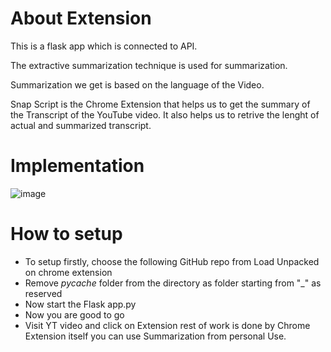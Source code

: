 # About Extension 
This is a flask app which is connected to API.

The extractive summarization technique is used for summarization.

Summarization we get is based on the language of the Video.

Snap Script is the Chrome Extension that helps us to get the summary of the 
Transcript of the YouTube video. 
It also helps us to retrive the lenght of actual and summarized transcript.

# Implementation

![image](https://github.com/user-attachments/assets/926daef2-cced-4c17-a44d-f45a691d6c18)

# How to setup 

- To setup firstly, choose the following GitHub repo from Load Unpacked on chrome extension
- Remove _pycache_ folder from the directory as folder starting from "_" as reserved
- Now start the Flask app.py
- Now you are good to go
- Visit YT video and click on Extension rest of work is done by Chrome Extension itself you can use Summarization from personal Use.
